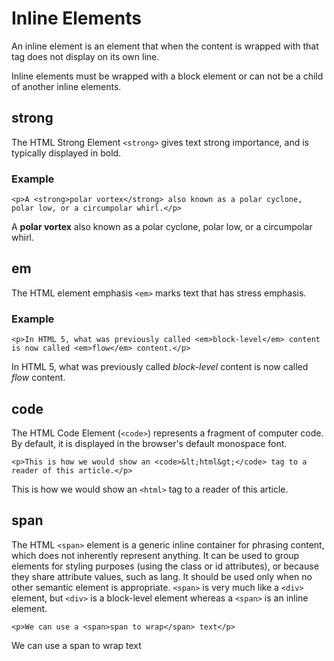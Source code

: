 # Inline Elements

An inline element is an element that when the content is wrapped with that tag does not display on its own line.

Inline elements must be wrapped with a block element or can not be a child of another inline elements.

## strong

The HTML Strong Element `<strong>` gives text strong importance, and is typically displayed in bold.

### Example

```
<p>A <strong>polar vortex</strong> also known as a polar cyclone, polar low, or a circumpolar whirl.</p>
```


<p>A <strong>polar vortex</strong> also known as a polar cyclone, polar low, or a circumpolar whirl.</p>

## em

The HTML element emphasis  `<em>` marks text that has stress emphasis.

### Example

```
<p>In HTML 5, what was previously called <em>block-level</em> content is now called <em>flow</em> content.</p>
```

<p>In HTML 5, what was previously called <em>block-level</em> content is now called <em>flow</em> content.</p>

## code

The HTML Code Element (`<code>`) represents a fragment of computer code. By default, it is displayed in the browser's default monospace font.

```
<p>This is how we would show an <code>&lt;html&gt;</code> tag to a reader of this article.</p>
```

<p>This is how we would show an <code>&lt;html&gt;</code> tag to a reader of this article.</p>

## span

The HTML `<span>` element is a generic inline container for phrasing content, which does not inherently represent anything. It can be used to group elements for styling purposes (using the class or id attributes), or because they share attribute values, such as lang. It should be used only when no other semantic element is appropriate. `<span>` is very much like a `<div>` element, but `<div>` is a block-level element whereas a `<span>` is an inline element.

```
<p>We can use a <span>span to wrap</span> text</p>
```

<p>We can use a <span>span to wrap</span> text</p>
